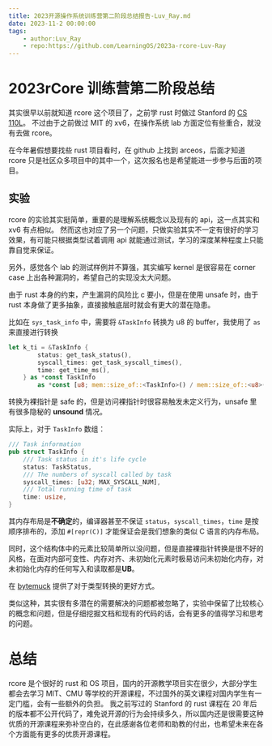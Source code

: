 ```yaml
---
title: 2023开源操作系统训练营第二阶段总结报告-Luv_Ray.md
date: 2023-11-2 00:00:00
tags:
    - author:Luv_Ray
    - repo:https://github.com/LearningOS/2023a-rcore-Luv-Ray
---
```


# 2023rCore 训练营第二阶段总结

其实很早以前就知道 rcore 这个项目了，之前学 rust 时做过 Stanford 的 [CS 110L](https://reberhardt.com/cs110l/spring-2020/)。
不过由于之前做过 MIT 的 xv6，在操作系统 lab 方面定位有些重合，就没有去做 rcore。

在今年暑假想要找些 rust 项目看时，在 github 上找到 arceos，后面才知道 rcore 只是社区众多项目中的其中一个，这次报名也是希望能进一步参与后面的项目。

## 实验
rcore 的实验其实挺简单，重要的是理解系统概念以及现有的 api，这一点其实和 xv6 有点相似。
然而这也对应了另一个问题，只做实验其实不一定有很好的学习效果，有可能只根据类型试着调用 api 就能通过测试，学习的深度某种程度上只能靠自觉来保证。

另外，感觉各个 lab 的测试样例并不算强，其实编写 kernel 是很容易在 corner case 上出各种漏洞的，希望自己的实现没太大问题。

由于 rust 本身的约束，产生漏洞的风险比 c 要小，但是在使用 unsafe 时，由于 rust 本身做了更多抽象，直接接触底层时就会有更大的潜在隐患。

比如在 `sys_task_info` 中，需要将 `&TaskInfo` 转换为 u8 的 buffer，我使用了 `as` 来直接进行转换

```rust
let k_ti = &TaskInfo {
        status: get_task_status(),
        syscall_times: get_task_syscall_times(),
        time: get_time_ms(),
    } as *const TaskInfo
        as *const [u8; mem::size_of::<TaskInfo>() / mem::size_of::<u8>()];
```
转换为裸指针是 safe 的，但是访问裸指针时很容易触发未定义行为，unsafe 里有很多隐秘的 **unsound** 情况。

实际上，对于 `TaskInfo` 数组：
```rust
/// Task information
pub struct TaskInfo {
    /// Task status in it's life cycle
    status: TaskStatus,
    /// The numbers of syscall called by task
    syscall_times: [u32; MAX_SYSCALL_NUM],
    /// Total running time of task
    time: usize,
}
```
其内存布局是**不确定**的，编译器甚至不保证 `status`，`syscall_times`，`time` 是按顺序排布的，添加 `#[repr(C)]` 才能保证会是我们想象的类似 C 语言的内存布局。

同时，这个结构体中的元素比较简单所以没问题，但是直接裸指针转换是很不好的风格，在面对内部可变性、内存对齐、未初始化元素时极易访问未初始化内存，对未初始化内存的任何写入和读取都是**UB**。

在 [bytemuck](https://docs.rs/bytemuck/latest/bytemuck/fn.cast.html) 提供了对于类型转换的更好方式。

类似这种，其实很有多潜在的需要解决的问题都被忽略了，实验中保留了比较核心的概念和问题，但是仔细挖掘文档和现有的代码的话，会有更多的值得学习和思考的问题。

# 总结
rcore 是个很好的 rust 和 OS 项目，国内的开源教学项目实在很少，大部分学生都会去学习 MIT、CMU 等学校的开源课程，不过国外的英文课程对国内学生有一定门槛，会有一些额外的负担。
我之前写过的 Stanford 的 rust 课程在 20 年后的版本都不公开代码了，难免说开源的行为会持续多久，所以国内还是很需要这种优质的开源课程来弥补空白的，在此感谢各位老师和助教的付出，也希望未来在各个方面能有更多的优质开源课程。

